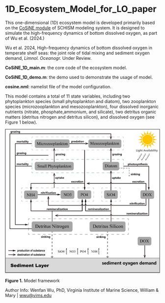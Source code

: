 # 1D_Ecosystem_Model_for_LO_paper

This one-dimensional (1D) ecosystem model is developed primarily based on the [CoSiNE module](https://ccrm.vims.edu/schismweb/CoSiNE_manual_ZG_v5.pdf) of SCHISM modeling system. It is designed to simulate the high-frequency dynamics of bottom dissolved oxygen, as part of Wu et al. (2024.)

Wu et al. 2024, High-frequency dynamics of bottom dissolved oxygen in temperate shelf seas: the joint role of tidal mixing and sediment oxygen demand, *Limnol. Oceanogr.* Under Review.

**CoSiNE_1D_main.m**: the core code of the ecosystem model.

**CoSiNE_1D_demo.m**: the demo used to demonstrate the usage of model.

**cosine.nml**: namelist file of the model configuration.

This model contains a total of 11 state variables, including two phytoplankton species (small phytoplankton and diatom), two zooplankton species (microzooplankton and mesozooplankton), four dissolved inorganic nutrients (nitrate, phosphate,ammonium, and silicate), two detritus organic matters (detritus nitrogen and detritus silicon), and dissolved oxygen (see Figure 1 below). 

<img title="" src="misc/model_framework.png" alt="Model Framework" width="523" height="" data-align="inline">

**Figure 1.** Model framework

Author Info: Wenfan Wu, PhD, Virginia Institute of Marine Science, William & Mary | [wwu@vims.edu](mailto:wwu@vims.edu)

